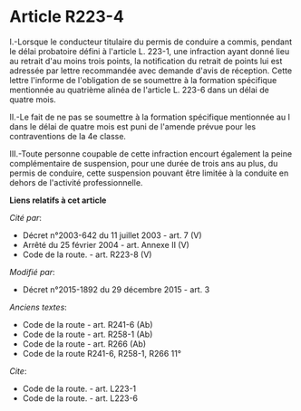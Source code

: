# Article R223-4

I.-Lorsque le conducteur titulaire du permis de conduire a commis, pendant le délai probatoire défini à l'article L. 223-1,
une infraction ayant donné lieu au retrait d'au moins trois points, la notification du retrait de points lui est adressée par
lettre recommandée avec demande d'avis de réception. Cette lettre l'informe de l'obligation de se soumettre à la formation
spécifique mentionnée au quatrième  alinéa de l'article L. 223-6 dans un délai de quatre mois. 

II.-Le fait de ne pas se soumettre à la formation spécifique mentionnée au I dans le délai de quatre mois est puni de
l'amende prévue pour les contraventions de la 4e classe. 

III.-Toute personne coupable de cette infraction encourt également la peine complémentaire de suspension, pour une durée de
trois ans au plus, du permis de conduire, cette suspension pouvant être limitée à la conduite en dehors de l'activité
professionnelle.

**Liens relatifs à cet article**

_Cité par_:

  - Décret n°2003-642 du 11 juillet 2003 - art. 7 (V)
  - Arrêté du 25 février 2004 - art. Annexe II (V)
  - Code de la route. - art. R223-8 (V)

_Modifié par_:

  - Décret n°2015-1892 du 29 décembre 2015 - art. 3

_Anciens textes_:

  - Code de la route - art. R241-6 (Ab)
  - Code de la route - art. R258-1 (Ab)
  - Code de la route - art. R266 (Ab)
  - Code de la route R241-6, R258-1, R266 11°

_Cite_:

  - Code de la route. - art. L223-1
  - Code de la route. - art. L223-6
